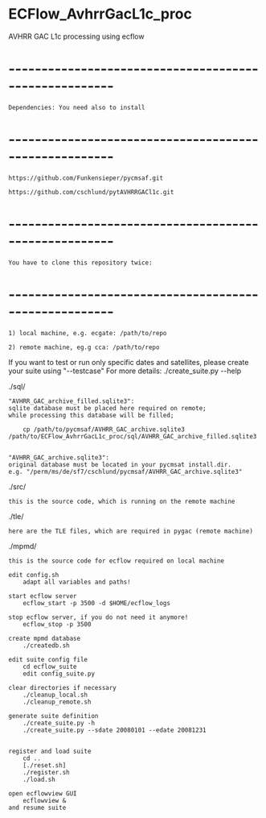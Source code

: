 ECFlow_AvhrrGacL1c_proc
=======================

AVHRR GAC L1c processing using ecflow

# ------------------------------------------------------
    Dependencies: You need also to install
# ------------------------------------------------------

    https://github.com/Funkensieper/pycmsaf.git

    https://github.com/cschlund/pytAVHRRGACl1c.git


# ------------------------------------------------------
    You have to clone this repository twice:
# ------------------------------------------------------

    1) local machine, e.g. ecgate: /path/to/repo

    2) remote machine, eg.g cca: /path/to/repo


If you want to test or run only specific dates and satellites,
please create your suite using "--testcase"
    For more details: ./create_suite.py --help


./sql/

    "AVHRR_GAC_archive_filled.sqlite3": 
    sqlite database must be placed here required on remote;
    while processing this database will be filled;

        cp /path/to/pycmsaf/AVHRR_GAC_archive.sqlite3 /path/to/ECFlow_AvhrrGacL1c_proc/sql/AVHRR_GAC_archive_filled.sqlite3
    

    "AVHRR_GAC_archive.sqlite3": 
    original database must be located in your pycmsat install.dir.
    e.g. "/perm/ms/de/sf7/cschlund/pycmsaf/AVHRR_GAC_archive.sqlite3"


./src/

    this is the source code, which is running on the remote machine


./tle/

    here are the TLE files, which are required in pygac (remote machine)


./mpmd/

    this is the source code for ecflow required on local machine

    edit config.sh
        adapt all variables and paths!

    start ecflow server
        ecflow_start -p 3500 -d $HOME/ecflow_logs

    stop ecflow server, if you do not need it anymore!
        ecflow_stop -p 3500

    create mpmd database
        ./createdb.sh    

    edit suite config file
        cd ecflow_suite
        edit config_suite.py

    clear directories if necessary
        ./cleanup_local.sh
        ./cleanup_remote.sh

    generate suite definition
        ./create_suite.py -h
        ./create_suite.py --sdate 20080101 --edate 20081231


    register and load suite
        cd ..
        [./reset.sh]
        ./register.sh
        ./load.sh

    open ecflowview GUI
        ecflowview &
    and resume suite

